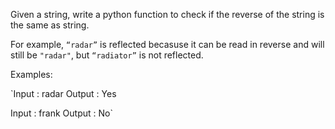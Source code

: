 Given a string, write a python function to check if the reverse of the string is the same as string. 

For example, `“radar”` is reflected becasuse it can be read in reverse and will still be `"radar"`, but `“radiator”` is not reflected.

Examples: 
 

`Input : radar
Output : Yes

Input : frank
Output : No`

